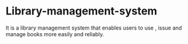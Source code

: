 # Library-management-system
It is a library management system that enables users to use , issue and manage books more easily and reliably.
